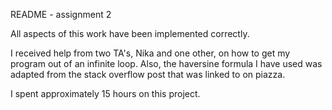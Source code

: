 README - assignment 2

All aspects of this work have been implemented correctly.

I received help from two TA's, Nika and one other, on how to get my program out
of an infinite loop. Also, the haversine formula I have used was adapted from the
stack overflow post that was linked to on piazza.

I spent approximately 15 hours on this project.
